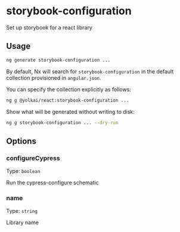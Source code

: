 # storybook-configuration

Set up storybook for a react library

## Usage

```bash
ng generate storybook-configuration ...
```

By default, Nx will search for `storybook-configuration` in the default collection provisioned in `angular.json`.

You can specify the collection explicitly as follows:

```bash
ng g @yolkai/react:storybook-configuration ...
```

Show what will be generated without writing to disk:

```bash
ng g storybook-configuration ... --dry-run
```

## Options

### configureCypress

Type: `boolean`

Run the cypress-configure schematic

### name

Type: `string`

Library name
